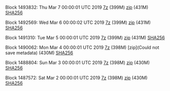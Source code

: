 Block 1493832: Thu Mar  7 00:00:01 UTC 2019 [7z](https://transfer.sh/Clsr6/bootstrap.dat.20190307.7z) (399M) [zip](https://transfer.sh/fL3Ww/bootstrap.dat.20190307.zip) (431M) [SHA256](https://transfer.sh/DsPb1/sha256.txt)

Block 1492569: Wed Mar  6 00:00:02 UTC 2019 [7z](https://transfer.sh/DXNF8/bootstrap.dat.20190306.7z) (399M) [zip](https://transfer.sh/T4hQq/bootstrap.dat.20190306.zip) (431M) [SHA256](https://transfer.sh/3hOll/sha256.txt)

Block 1491310: Tue Mar  5 00:00:01 UTC 2019 [7z]() (399M) [zip]() (431M) [SHA256]()

Block 1490062: Mon Mar  4 00:00:01 UTC 2019 [7z](https://transfer.sh/tcac7/bootstrap.dat.20190304.7z) (398M) [zip](Could not save metadata) (430M) [SHA256](https://transfer.sh/gOWXE/sha256.txt)

Block 1488804: Sun Mar  3 00:00:01 UTC 2019 [7z](https://transfer.sh/x7QuI/bootstrap.dat.20190303.7z) (398M) [zip](https://transfer.sh/bysaP/bootstrap.dat.20190303.zip) (430M) [SHA256](https://transfer.sh/p5sR1/sha256.txt)

Block 1487572: Sat Mar  2 00:00:01 UTC 2019 [7z](https://transfer.sh/8jUJS/bootstrap.dat.20190302.7z) (398M) [zip](https://transfer.sh/E7WeU/bootstrap.dat.20190302.zip) (430M) [SHA256](https://transfer.sh/rHH3p/sha256.txt)
